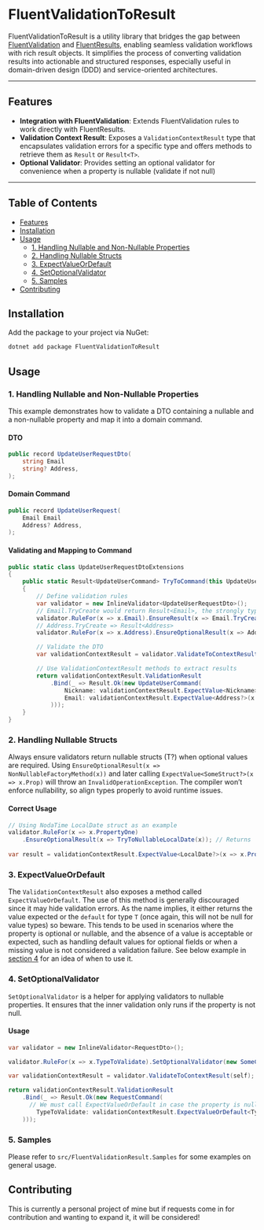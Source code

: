 # **FluentValidationToResult**

FluentValidationToResult is a utility library that bridges the gap between [FluentValidation](https://fluentvalidation.net/) and [FluentResults](https://github.com/altmann/FluentResults), enabling seamless validation workflows with rich result objects. It simplifies the process of converting validation results into actionable and structured responses, especially useful in domain-driven design (DDD) and service-oriented architectures.

---

## **Features**

- **Integration with FluentValidation**: Extends FluentValidation rules to work directly with FluentResults.
- **Validation Context Result**: Exposes a `ValidationContextResult` type that encapsulates validation errors for a specific type and offers methods to retrieve them as `Result` or `Result<T>`.
- **Optional Validator**: Provides setting an optional validator for convenience when a property is nullable (validate if not null)

---

## Table of Contents
- [Features](#features)
- [Installation](#installation)
- [Usage](#usage)
    - [1. Handling Nullable and Non-Nullable Properties](#1-handling-nullable-and-non-nullable-properties)
    - [2. Handling Nullable Structs](#2-handling-nullable-structs)
    - [3. ExpectValueOrDefault](#3-expectvalueordefault)
    - [4. SetOptionalValidator](#4-setoptionalvalidator)
    - [5. Samples](#5-samples)
- [Contributing](#contributing)

## **Installation**

Add the package to your project via NuGet:

```sh
dotnet add package FluentValidationToResult
```

## **Usage**

### **1. Handling Nullable and Non-Nullable Properties**

This example demonstrates how to validate a DTO containing a nullable and a non-nullable property and map it into a domain command.

#### **DTO**
```csharp
public record UpdateUserRequestDto(
    string Email
    string? Address,
);
```

#### **Domain Command**
```csharp
public record UpdateUserRequest(
    Email Email
    Address? Address,
);
```

#### **Validating and Mapping to Command**
```csharp
public static class UpdateUserRequestDtoExtensions
{
    public static Result<UpdateUserCommand> TryToCommand(this UpdateUserRequestDto self)
    {
        // Define validation rules
        var validator = new InlineValidator<UpdateUserRequestDto>();
        // Email.TryCreate would return Result<Email>, the strongly typed model
        validator.RuleFor(x => x.Email).EnsureResult(x => Email.TryCreate(x));
        // Address.TryCreate => Result<Address>
        validator.RuleFor(x => x.Address).EnsureOptionalResult(x => Address.TryCreate(x))

        // Validate the DTO
        var validationContextResult = validator.ValidateToContextResult(self);

        // Use ValidationContextResult methods to extract results
        return validationContextResult.ValidationResult
            .Bind(_ => Result.Ok(new UpdateUserCommand(
                Nickname: validationContextResult.ExpectValue<Nickname>(x => x.Nickname),
                Email: validationContextResult.ExpectValue<Address?>(x => x.Address)
            )));
    }
}
```

### **2. Handling Nullable Structs**

Always ensure validators return nullable structs (T?) when optional values are required. Using `EnsureOptionalResult(x => NonNullableFactoryMethod(x))` and later calling `ExpectValue<SomeStruct?>(x => x.Prop)` will throw an `InvalidOperationException`. The compiler won’t enforce nullability, so align types properly to avoid runtime issues.

#### **Correct Usage**
```csharp
// Using NodaTime LocalDate struct as an example
validator.RuleFor(x => x.PropertyOne)
    .EnsureOptionalResult(x => TryToNullableLocalDate(x)); // Returns `Result<LocalDate?>`
    
var result = validationContextResult.ExpectValue<LocalDate?>(x => x.PropertyOne); 
```

### **3. ExpectValueOrDefault**

The `ValidationContextResult` also exposes a method called `ExpectValueOrDefault`. The use of this method is generally discouraged since it may hide validation errors. As the name implies, it either returns the value expected or the `default` for type `T` (once again, this will not be null for value types) so beware. This tends to be used in scenarios where the property is optional or nullable, and the absence of a value is acceptable or expected, such as handling default values for optional fields or when a missing value is not considered a validation failure. See below example in [section 4](#4-setoptionalvalidator) for an idea of when to use it.

### **4. SetOptionalValidator**

`SetOptionalValidator` is a helper for applying validators to nullable properties. It ensures that the inner validation only runs if the property is not null.

#### **Usage**
```csharp
var validator = new InlineValidator<RequestDto>();

validator.RuleFor(x => x.TypeToValidate).SetOptionalValidator(new SomeCustomIValidator())

var validationContextResult = validator.ValidateToContextResult(self);

return validationContextResult.ValidationResult
    .Bind(_ => Result.Ok(new RequestCommand(
      // We must call ExpectValueOrDefault in case the property is null and no validation occurs
        TypeToValidate: validationContextResult.ExpectValueOrDefault<TypeToValidate>(x => x.TypeToValidate),
    )));

```

### **5. Samples**

Please refer to `src/FluentValidationResult.Samples` for some examples on general usage.

## **Contributing**

This is currently a personal project of mine but if requests come in for contribution and wanting to expand it, it will be considered!